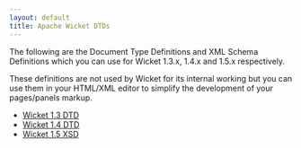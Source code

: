 ```yaml
---
layout: default
title: Apache Wicket DTDs
---
```


The following are the Document Type Definitions and XML Schema Definitions which you can use
for Wicket 1.3.x, 1.4.x and 1.5.x respectively.

These definitions are not used by Wicket for its internal working but you can use them in your
HTML/XML editor to simplify the development of your pages/panels markup.

* [Wicket 1.3 DTD](wicket-xhtml1.3-strict.dtd)
* [Wicket 1.4 DTD](wicket-xhtml1.4-strict.dtd)
* [Wicket 1.5 XSD](http://git-wip-us.apache.org/repos/asf/wicket/repo?p=wicket.git;a=blob_plain;f=wicket-core/src/main/resources/META-INF/wicket-1.5.xsd;hb=master)
